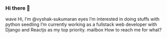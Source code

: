 ### Hi there 👋

wave Hi, I’m @vyshak-sukumaran
eyes I’m interested in doing stuffs with python
seedling I’m currently working as a fullstack web developer with Django and Reactjs as my top priority.
mailbox How to reach me for what?
